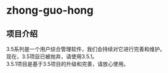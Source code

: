 # zhong-guo-hong
## 项目介绍
3.5系列是一个用户综合管理软件，我们会持续对它进行完善和维护。<br>
现在，3.5项目已被抛弃，请使用3.5.1。<br>
3.5.1项目是基于3.5项目的升级和完善，请放心使用。<br>
